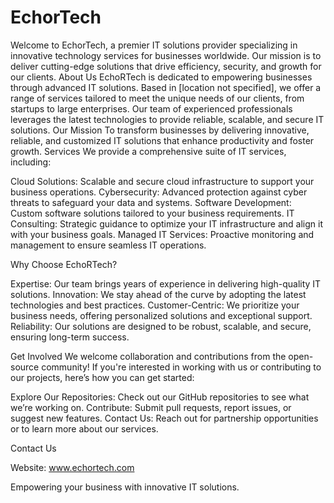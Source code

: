 # EchorTech
Welcome to EchorTech, a premier IT solutions provider specializing in innovative technology services for businesses worldwide. Our mission is to deliver cutting-edge solutions that drive efficiency, security, and growth for our clients.
About Us
EchoRTech is dedicated to empowering businesses through advanced IT solutions. Based in [location not specified], we offer a range of services tailored to meet the unique needs of our clients, from startups to large enterprises. Our team of experienced professionals leverages the latest technologies to provide reliable, scalable, and secure IT solutions.
Our Mission
To transform businesses by delivering innovative, reliable, and customized IT solutions that enhance productivity and foster growth.
Services
We provide a comprehensive suite of IT services, including:

Cloud Solutions: Scalable and secure cloud infrastructure to support your business operations.
Cybersecurity: Advanced protection against cyber threats to safeguard your data and systems.
Software Development: Custom software solutions tailored to your business requirements.
IT Consulting: Strategic guidance to optimize your IT infrastructure and align it with your business goals.
Managed IT Services: Proactive monitoring and management to ensure seamless IT operations.

Why Choose EchoRTech?

Expertise: Our team brings years of experience in delivering high-quality IT solutions.
Innovation: We stay ahead of the curve by adopting the latest technologies and best practices.
Customer-Centric: We prioritize your business needs, offering personalized solutions and exceptional support.
Reliability: Our solutions are designed to be robust, scalable, and secure, ensuring long-term success.

Get Involved
We welcome collaboration and contributions from the open-source community! If you're interested in working with us or contributing to our projects, here’s how you can get started:

Explore Our Repositories: Check out our GitHub repositories to see what we’re working on.
Contribute: Submit pull requests, report issues, or suggest new features.
Contact Us: Reach out for partnership opportunities or to learn more about our services.

Contact Us

Website: www.echortech.com

Empowering your business with innovative IT solutions.
